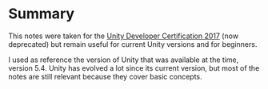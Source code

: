 # Summary

This notes were taken for the [Unity Developer Certification 2017](https://drive.google.com/file/d/1K7rxCVqFbWSuhPdCSwzr8DEzWyyzjwlp/view?usp=share_link) (now deprecated) but remain useful for current Unity versions and for beginners.

I used as reference the version of Unity that was available at the time, version 5.4. Unity has evolved a lot since its current version, but most of the notes are still relevant because they cover basic concepts.